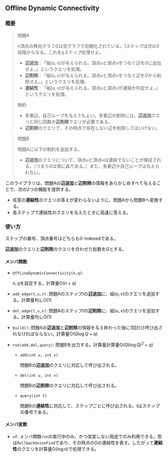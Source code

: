 ## Offline Dynamic Connectivity

### 概要

> 問題A
> 
> $n$頂点の無向グラフ$G$は空グラフで初期化されている。$1$ステップは次の3段階からなる。これを$q$ステップ処理せよ。
>
> - **辺追加** : 「組$(u,v)$が与えられる。頂点$u$と頂点$v$をつなぐ辺を$G$に追加せよ。」というクエリを処理。
> - **辺削除** : 「組$(u,v)$が与えられる。頂点$u$と頂点$v$をつなぐ辺を$G$から削除せよ。」というクエリを処理。
> - **連結性** : 「組$(u,v)$が与えられる。頂点$u$と頂点$v$が連結か判定せよ。」というクエリを処理。
>
> 制約
> 
> - 多重辺、自己ループを与えてもよい。多重辺の削除には、**辺追加**クエリと同じ回数の**辺削除**クエリが必要である。
> - **辺削除**のクエリで、その時点で存在しない辺を削除してはいけない。


> 問題B
>
> 問題Aに以下の制約を追加する。
> 
> - **辺追加**のクエリについて、頂点$u$と頂点$v$は連結でないことが保証される。（つまり$G$は常に森である。）また、多重辺や自己ループは与えられない。

このライブラリは、問題Aの**辺追加**と**辺削除**の情報をあらかじめすべて与えることで、次の$2$つの機能を提供する。

- 任意の**連結性**のクエリの答えが変わらないように、問題Aから問題Bへ変換する。
- 各ステップで連結性のクエリを与えたときに高速に答える。



### 使い方

ステップの番号、頂点番号はどちらも$0$-indexedである。

**辺追加**のクエリと**辺削除**のクエリを合わせた総数を$Q$とする。

#### メンバ関数

- `OffLineDynamicConnectivity(n,q)`:

  $n,q$を設定する。計算量$\mathrm{O}(n+q)$

- `add_edge(t,u,v)`: 問題Aのステップ$t$の**辺追加**に、組$(u,v)$のクエリを追加する。計算量均し$\mathrm{O}(1)$
- `del_edge(t,u,v)`: 問題Aのステップ$t$の**辺削除**に、組$(u,v)$のクエリを追加する。計算量均し$\mathrm{O}(1)$
- `build()`: 問題Aの**辺追加**と**辺削除**の情報を与え終わった後に$1$回だけ呼び出されなければならない。計算量$\mathrm{O}(Q \log Q+q)$
- `run(add,del,query)`: 問題Bを出力する。計算量計算量$\mathrm{O}(Q (\log Q)^2+q)$

  - `add(int u, int v)`

    問題Bの**辺追加**のクエリに対応して呼び出される。

  - `del(int u, int v)`

    問題Bの**辺削除**のクエリに対応して呼び出される。

  - `query(int t)`

    問題Bの**連結性**に対応して、ステップごとに呼び出される。$t$はステップの番号である。

#### メンバ変数

- `uf`: メンバ関数`run`の実行中のみ、かつ改変しない用途でのみ利用できる。型は`RollbackUnionFind`であり、その時点の$G$の連結性を表す。したがって**連結性**のクエリを計算量$\mathrm{O}(\log n)$で処理できる。
